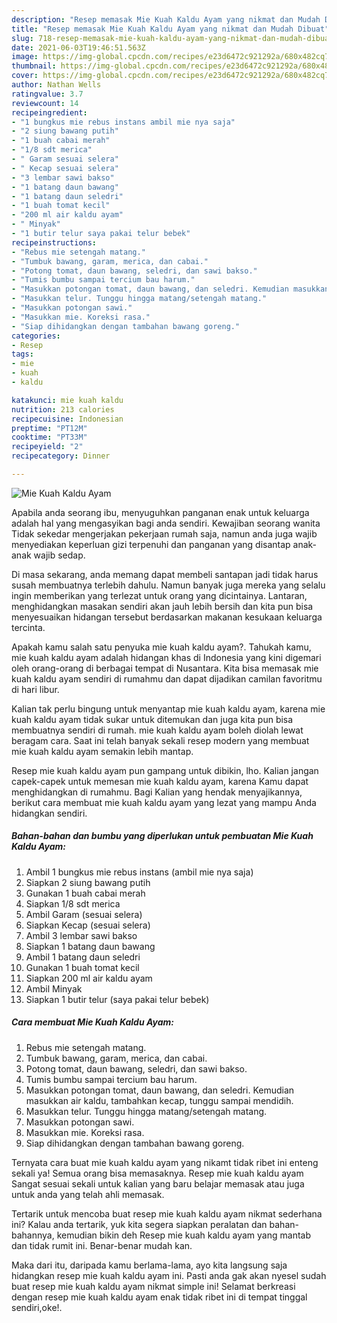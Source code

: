 ```yaml
---
description: "Resep memasak Mie Kuah Kaldu Ayam yang nikmat dan Mudah Dibuat"
title: "Resep memasak Mie Kuah Kaldu Ayam yang nikmat dan Mudah Dibuat"
slug: 718-resep-memasak-mie-kuah-kaldu-ayam-yang-nikmat-dan-mudah-dibuat
date: 2021-06-03T19:46:51.563Z
image: https://img-global.cpcdn.com/recipes/e23d6472c921292a/680x482cq70/mie-kuah-kaldu-ayam-foto-resep-utama.jpg
thumbnail: https://img-global.cpcdn.com/recipes/e23d6472c921292a/680x482cq70/mie-kuah-kaldu-ayam-foto-resep-utama.jpg
cover: https://img-global.cpcdn.com/recipes/e23d6472c921292a/680x482cq70/mie-kuah-kaldu-ayam-foto-resep-utama.jpg
author: Nathan Wells
ratingvalue: 3.7
reviewcount: 14
recipeingredient:
- "1 bungkus mie rebus instans ambil mie nya saja"
- "2 siung bawang putih"
- "1 buah cabai merah"
- "1/8 sdt merica"
- " Garam sesuai selera"
- " Kecap sesuai selera"
- "3 lembar sawi bakso"
- "1 batang daun bawang"
- "1 batang daun seledri"
- "1 buah tomat kecil"
- "200 ml air kaldu ayam"
- " Minyak"
- "1 butir telur saya pakai telur bebek"
recipeinstructions:
- "Rebus mie setengah matang."
- "Tumbuk bawang, garam, merica, dan cabai."
- "Potong tomat, daun bawang, seledri, dan sawi bakso."
- "Tumis bumbu sampai tercium bau harum."
- "Masukkan potongan tomat, daun bawang, dan seledri. Kemudian masukkan air kaldu, tambahkan kecap, tunggu sampai mendidih."
- "Masukkan telur. Tunggu hingga matang/setengah matang."
- "Masukkan potongan sawi."
- "Masukkan mie. Koreksi rasa."
- "Siap dihidangkan dengan tambahan bawang goreng."
categories:
- Resep
tags:
- mie
- kuah
- kaldu

katakunci: mie kuah kaldu 
nutrition: 213 calories
recipecuisine: Indonesian
preptime: "PT12M"
cooktime: "PT33M"
recipeyield: "2"
recipecategory: Dinner

---
```



![Mie Kuah Kaldu Ayam](https://img-global.cpcdn.com/recipes/e23d6472c921292a/680x482cq70/mie-kuah-kaldu-ayam-foto-resep-utama.jpg)

Apabila anda seorang ibu, menyuguhkan panganan enak untuk keluarga adalah hal yang mengasyikan bagi anda sendiri. Kewajiban seorang  wanita Tidak sekedar mengerjakan pekerjaan rumah saja, namun anda juga wajib menyediakan keperluan gizi terpenuhi dan panganan yang disantap anak-anak wajib sedap.

Di masa  sekarang, anda memang dapat membeli santapan jadi tidak harus susah membuatnya terlebih dahulu. Namun banyak juga mereka yang selalu ingin memberikan yang terlezat untuk orang yang dicintainya. Lantaran, menghidangkan masakan sendiri akan jauh lebih bersih dan kita pun bisa menyesuaikan hidangan tersebut berdasarkan makanan kesukaan keluarga tercinta. 



Apakah kamu salah satu penyuka mie kuah kaldu ayam?. Tahukah kamu, mie kuah kaldu ayam adalah hidangan khas di Indonesia yang kini digemari oleh orang-orang di berbagai tempat di Nusantara. Kita bisa memasak mie kuah kaldu ayam sendiri di rumahmu dan dapat dijadikan camilan favoritmu di hari libur.

Kalian tak perlu bingung untuk menyantap mie kuah kaldu ayam, karena mie kuah kaldu ayam tidak sukar untuk ditemukan dan juga kita pun bisa membuatnya sendiri di rumah. mie kuah kaldu ayam boleh diolah lewat beragam cara. Saat ini telah banyak sekali resep modern yang membuat mie kuah kaldu ayam semakin lebih mantap.

Resep mie kuah kaldu ayam pun gampang untuk dibikin, lho. Kalian jangan capek-capek untuk memesan mie kuah kaldu ayam, karena Kamu dapat menghidangkan di rumahmu. Bagi Kalian yang hendak menyajikannya, berikut cara membuat mie kuah kaldu ayam yang lezat yang mampu Anda hidangkan sendiri.

<!--inarticleads1-->

##### Bahan-bahan dan bumbu yang diperlukan untuk pembuatan Mie Kuah Kaldu Ayam:

1. Ambil 1 bungkus mie rebus instans (ambil mie nya saja)
1. Siapkan 2 siung bawang putih
1. Gunakan 1 buah cabai merah
1. Siapkan 1/8 sdt merica
1. Ambil  Garam (sesuai selera)
1. Siapkan  Kecap (sesuai selera)
1. Ambil 3 lembar sawi bakso
1. Siapkan 1 batang daun bawang
1. Ambil 1 batang daun seledri
1. Gunakan 1 buah tomat kecil
1. Siapkan 200 ml air kaldu ayam
1. Ambil  Minyak
1. Siapkan 1 butir telur (saya pakai telur bebek)




<!--inarticleads2-->

##### Cara membuat Mie Kuah Kaldu Ayam:

1. Rebus mie setengah matang.
1. Tumbuk bawang, garam, merica, dan cabai.
1. Potong tomat, daun bawang, seledri, dan sawi bakso.
1. Tumis bumbu sampai tercium bau harum.
1. Masukkan potongan tomat, daun bawang, dan seledri. Kemudian masukkan air kaldu, tambahkan kecap, tunggu sampai mendidih.
1. Masukkan telur. Tunggu hingga matang/setengah matang.
1. Masukkan potongan sawi.
1. Masukkan mie. Koreksi rasa.
1. Siap dihidangkan dengan tambahan bawang goreng.




Ternyata cara buat mie kuah kaldu ayam yang nikamt tidak ribet ini enteng sekali ya! Semua orang bisa memasaknya. Resep mie kuah kaldu ayam Sangat sesuai sekali untuk kalian yang baru belajar memasak atau juga untuk anda yang telah ahli memasak.

Tertarik untuk mencoba buat resep mie kuah kaldu ayam nikmat sederhana ini? Kalau anda tertarik, yuk kita segera siapkan peralatan dan bahan-bahannya, kemudian bikin deh Resep mie kuah kaldu ayam yang mantab dan tidak rumit ini. Benar-benar mudah kan. 

Maka dari itu, daripada kamu berlama-lama, ayo kita langsung saja hidangkan resep mie kuah kaldu ayam ini. Pasti anda gak akan nyesel sudah buat resep mie kuah kaldu ayam nikmat simple ini! Selamat berkreasi dengan resep mie kuah kaldu ayam enak tidak ribet ini di tempat tinggal sendiri,oke!.

